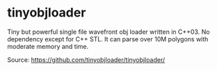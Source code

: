 # tinyobjloader

Tiny but powerful single file wavefront obj loader written in C++03. No dependency except for C++ STL. It can parse over 10M polygons with moderate memory and time.

Source: https://github.com/tinyobjloader/tinyobjloader/
